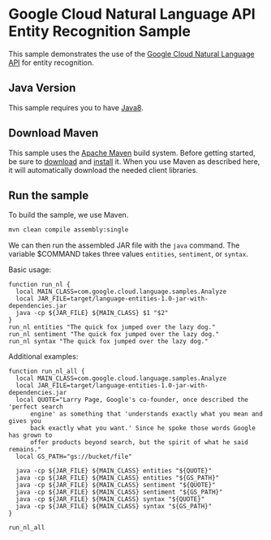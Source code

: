 # Google Cloud Natural Language API Entity Recognition Sample

This sample demonstrates the use of the [Google Cloud Natural Language API][NL-Docs]
for entity recognition.

[NL-Docs]: https://cloud.google.com/natural-language/docs/

## Java Version

This sample requires you to have
[Java8](https://docs.oracle.com/javase/8/docs/technotes/guides/install/install_overview.html).

## Download Maven

This sample uses the [Apache Maven][maven] build system. Before getting started, be
sure to [download][maven-download] and [install][maven-install] it. When you use
Maven as described here, it will automatically download the needed client
libraries.

[maven]: https://maven.apache.org
[maven-download]: https://maven.apache.org/download.cgi
[maven-install]: https://maven.apache.org/install.html

## Run the sample

To build the sample, we use Maven.

```bash
mvn clean compile assembly:single
```

We can then run the assembled JAR file with the `java` command. The variable $COMMAND takes
three values `entities`, `sentiment`, or `syntax`.

Basic usage:

```
function run_nl {
  local MAIN_CLASS=com.google.cloud.language.samples.Analyze
  local JAR_FILE=target/language-entities-1.0-jar-with-dependencies.jar
  java -cp ${JAR_FILE} ${MAIN_CLASS} $1 "$2"
}
run_nl entities "The quick fox jumped over the lazy dog."
run_nl sentiment "The quick fox jumped over the lazy dog."
run_nl syntax "The quick fox jumped over the lazy dog."
```

Additional examples:
```
function run_nl_all {
  local MAIN_CLASS=com.google.cloud.language.samples.Analyze
  local JAR_FILE=target/language-entities-1.0-jar-with-dependencies.jar
  local QUOTE="Larry Page, Google's co-founder, once described the 'perfect search
      engine' as something that 'understands exactly what you mean and gives you
      back exactly what you want.' Since he spoke those words Google has grown to
      offer products beyond search, but the spirit of what he said remains."
  local GS_PATH="gs://bucket/file"

  java -cp ${JAR_FILE} ${MAIN_CLASS} entities "${QUOTE}"
  java -cp ${JAR_FILE} ${MAIN_CLASS} entities "${GS_PATH}"
  java -cp ${JAR_FILE} ${MAIN_CLASS} sentiment "${QUOTE}"
  java -cp ${JAR_FILE} ${MAIN_CLASS} sentiment "${GS_PATH}"
  java -cp ${JAR_FILE} ${MAIN_CLASS} syntax "${QUOTE}"
  java -cp ${JAR_FILE} ${MAIN_CLASS} syntax "${GS_PATH}"
}

run_nl_all
```
